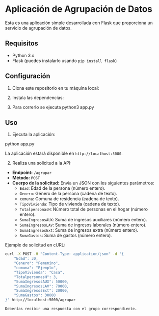 # Aplicación de Agrupación de Datos

Esta es una aplicación simple desarrollada con Flask que proporciona un servicio de agrupación de datos.

## Requisitos

- Python 3.x
- Flask (puedes instalarlo usando `pip install flask`)

## Configuración

1. Clona este repositorio en tu máquina local:

2. Instala las dependencias:

3. Para correrlo se ejecuta python3 app.py


## Uso

1. Ejecuta la aplicación:

python app.py


La aplicación estará disponible en `http://localhost:5000`.

2. Realiza una solicitud a la API:

- **Endpoint:** `/agrupar`
- **Método:** `POST`
- **Cuerpo de la solicitud:** Envia un JSON con los siguientes parámetros:
  - `Edad`: Edad de la persona (número entero).
  - `Genero`: Género de la persona (cadena de texto).
  - `comuna`: Comuna de residencia (cadena de texto).
  - `TipoVivienda`: Tipo de vivienda (cadena de texto).
  - `TotalpersonasH`: Número total de personas en el hogar (número entero).
  - `SumaIngresosAUX`: Suma de ingresos auxiliares (número entero).
  - `SumaIngresosLAV`: Suma de ingresos laborales (número entero).
  - `SumaIngresosExt`: Suma de ingresos extra (número entero).
  - `SumaGastos`: Suma de gastos (número entero).

Ejemplo de solicitud en cURL:

```bash
curl -X POST -H "Content-Type: application/json" -d '{
    "Edad": 30,
    "Genero": "Femenino",
    "comuna": "Ejemplo",
    "TipoVivienda": "Casa",
    "TotalpersonasH": 3,
    "SumaIngresosAUX": 50000,
    "SumaIngresosLAV": 70000,
    "SumaIngresosExt": 20000,
    "SumaGastos": 30000
}' http://localhost:5000/agrupar

Deberías recibir una respuesta con el grupo correspondiente.

